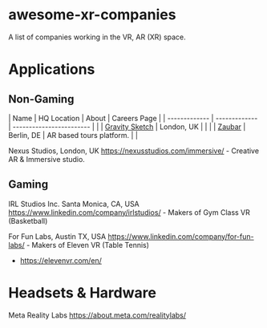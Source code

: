 # awesome-xr-companies
A list of companies working in the VR, AR (XR) space.

# Applications
## Non-Gaming


| Name                                              | HQ Location   | About                    | Careers Page |
| -------------                                     | ------------- | ------------------------ |              |
| [Gravity Sketch](https://www.gravitysketch.com/)  | London, UK    |                          |              |
| [Zaubar](https://zaubar.com/)                     | Berlin, DE    | AR based tours platform. |              |


Nexus Studios, London, UK https://nexusstudios.com/immersive/ - Creative AR & Immersive studio.

## Gaming
IRL Studios Inc. Santa Monica, CA, USA https://www.linkedin.com/company/irlstudios/ - Makers of Gym Class VR (Basketball)

For Fun Labs, Austin TX, USA https://www.linkedin.com/company/for-fun-labs/ - Makers of Eleven VR (Table Tennis)
* https://elevenvr.com/en/

# Headsets & Hardware
Meta Reality Labs
https://about.meta.com/realitylabs/
